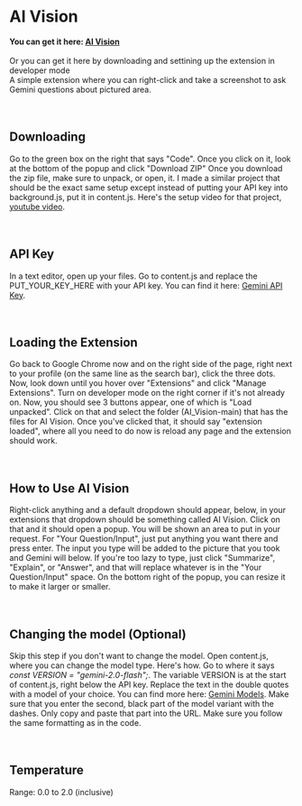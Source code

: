 # AI Vision
__You can get it here: [AI Vision](https://chromewebstore.google.com/detail/ai-vision/ghmmlbclopoakmjjbkkmoefjldgjimgk)__
<br>
<br>
Or you can get it here by downloading and settining up the extension in developer mode
<br>
A simple extension where you can right-click and take a screenshot to ask Gemini questions about pictured area.
<br>
<br>
<br>

## Downloading
Go to the green box on the right that says "Code". Once you click on it, look at the bottom of the popup and click "Download ZIP"
Once you download the zip file, make sure to unpack, or open, it. I made a similar project that should be the exact same setup except instead of putting your API key into background.js, put it in content.js. Here's the setup video for that project, [youtube video](https://youtu.be/1JC1XM8UTDM).
<br>
<br>
<br>

## API Key
In a text editor, open up your files. Go to content.js and replace the PUT_YOUR_KEY_HERE with your API key. You can find it here: [Gemini API Key](https://aistudio.google.com/app/apikey).
<br>
<br>
<br>

## Loading the Extension
Go back to Google Chrome now and on the right side of the page, right next to your profile (on the same line as the search bar), click the three dots. Now, look down until you hover over "Extensions" and click "Manage Extensions". Turn on developer mode on the right corner if it's not already on. Now, you should see 3 buttons appear, one of which is "Load unpacked". Click on that and select the folder (AI_Vision-main) that has the files for AI Vision. Once you've clicked that, it should say "extension loaded", where all you need to do now is reload any page and the extension should work.
<br>
<br>
<br>

## How to Use AI Vision
Right-click anything and a default dropdown should appear, below, in your extensions that dropdown should be something called AI Vision. Click on that and it should open a popup. You will be shown an area to put in your request. For "Your Question/Input", just put anything you want there and press enter. The input you type will be added to the picture that you took and Gemini will below. If you're too lazy to type, just click "Summarize", "Explain", or "Answer", and that will replace whatever is in the "Your Question/Input" space. On the bottom right of the popup, you can resize it to make it larger or smaller.
<br>
<br>
<br>

## Changing the model (Optional)
Skip this step if you don't want to change the model. Open content.js, where you can change the model type. Here's how. Go to where it says _const VERSION = "gemini-2.0-flash";_. The variable VERSION is at the start of content.js, right below the API key. Replace the text in the double quotes with a model of your choice. You can find more here: [Gemini Models](https://ai.google.dev/gemini-api/docs/models). Make sure that you enter the second, black part of the model variant with the dashes. Only copy and paste that part into the URL. Make sure you follow the same formatting as in the code.
<br>
<br>
<br>

## Temperature
Range: 0.0 to 2.0 (inclusive)
